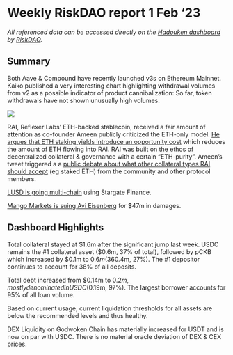 # Weekly RiskDAO report 1 Feb ‘23
*All referenced data can be accessed directly on the [Hadouken dashboard](https://hadouken.riskdao.org/#system-status) by [RiskDAO](https://riskdao.org/).*

## Summary

Both Aave & Compound have recently launched v3s on Ethereum Mainnet. Kaiko published a very interesting chart highlighting withdrawal volumes from v2 as a possible indicator of product cannibalization: So far, token withdrawals have not shown unusually high volumes.

![](https://marketing.kaiko.com/hs-fs/hubfs/image%20(3)-3.png?upscale=true&width=1116&upscale=true&name=image%20(3)-3.png)

RAI, Reflexer Labs’ ETH-backed stablecoin, received a fair amount of attention as co-founder Ameen publicly criticized the ETH-only model. [He argues that ETH staking yields introduce an opportunity cost](https://twitter.com/ameensol/status/1617582677833699330?s=20&t=7rhsli-xlkzCiG7aZaGLOw) which reduces the amount of ETH flowing into RAI. RAI was built on the ethos of decentralized collateral & governance with a certain “ETH-purity”. Ameen’s tweet triggered a a [public debate about what other collateral types RAI should accept](https://twitter.com/ameensol/status/1617981225121247232?s=20&t=r1KbAVwyo0kr1YCTsAEU1Q) (eg staked ETH) from the community and other protocol members. 

[LUSD is going multi-chain](https://twitter.com/TokenBrice/status/1617798975083679744?s=20&t=3b6dNV3EuMhBAZoQBaNwdQ) using Stargate Finance.

[Mango Markets is suing Avi Eisenberg](https://twitter.com/CoinDesk/status/1618556032547954689) for $47m in damages.



## Dashboard Highlights
Total collateral stayed at $1.6m after the significant jump last week. USDC remains the #1 collateral asset ($0.6m, 37% of total), followed by pCKB which increased by $0.1m to $0.6m (36%) and USDT ($0.4m, 27%). The #1 depositor continues to account for 38% of all deposits. 

Total debt increased from $0.14m to $0.2m, mostly denominated in USDC ($0.19m, 97%). The largest borrower accounts for 95% of all loan volume.

Based on current usage, current liquidation thresholds for all assets are below the recommended levels and thus healthy.

DEX Liquidity on Godwoken Chain has materially increased for USDT and is now on par with USDC. There is no material oracle deviation of DEX & CEX prices.
